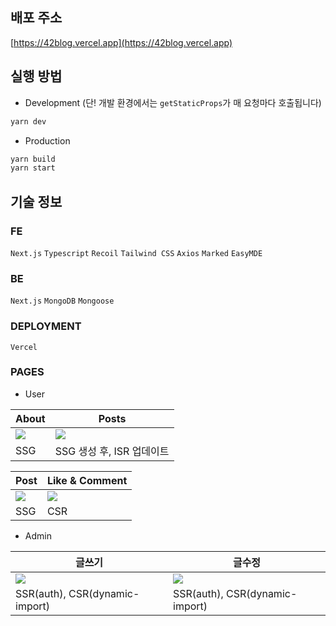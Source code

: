 ## 배포 주소

[https://42blog.vercel.app](https://42blog.vercel.app)

## 실행 방법

- Development (단! 개발 환경에서는 `getStaticProps`가 매 요청마다 호출됩니다)

```bash
yarn dev
```

- Production

```bash
yarn build
yarn start
```

## 기술 정보

### FE

`Next.js`
`Typescript`
`Recoil`
`Tailwind CSS`
`Axios`
`Marked`
`EasyMDE`

### BE

`Next.js`
`MongoDB`
`Mongoose`

### DEPLOYMENT

`Vercel`

### PAGES
- User

|About|Posts|
|---|---|
|<img src="https://github.com/42KIM/blog/assets/75300807/50879470-5383-4da7-81a3-fe73032e620d" />|<img src="https://github.com/42KIM/blog/assets/75300807/63527f69-6da3-4495-8145-515b00c60774" />|
|SSG|SSG 생성 후, ISR 업데이트|

|Post|Like & Comment|
|---|---|
|<img src="https://github.com/42KIM/blog/assets/75300807/e06090f2-e7ed-4cb1-86a4-ebbb15e30f3a" />|<img src="https://github.com/42KIM/blog/assets/75300807/770c70e8-28b3-4467-ac91-c9e88298f3cf)" />|
|SSG|CSR|


- Admin

|글쓰기|글수정|
|---|---|
|<img src="https://github.com/42KIM/blog/assets/75300807/8a595ae5-d572-49bc-adc7-de6b0dbed254" />|<img src="https://github.com/42KIM/blog/assets/75300807/b6fdbfee-1d71-4def-ae2d-3f5369865d2b" />|
|SSR(auth), CSR(dynamic-import)|SSR(auth), CSR(dynamic-import)|
